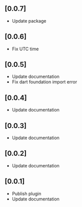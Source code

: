 ## [0.0.7]

- Update package

## [0.0.6]

- Fix UTC time

## [0.0.5]

- Update documentation
- Fix dart foundation import error

## [0.0.4]

- Update documentation

## [0.0.3]

- Update documentation

## [0.0.2]

- Update documentation

## [0.0.1]

- Publish plugin
- Update documentation

